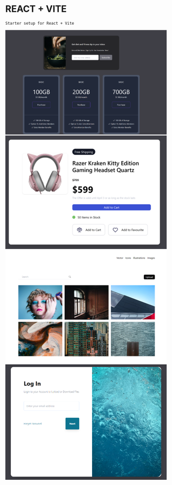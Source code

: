 # REACT + VITE

    Starter setup for React + Vite

![Alt text](./img/image.png)
![Alt text](./img/image-1.png)
![Alt text](./img/image-2.png)
![Alt text](./img/image-3.png)
